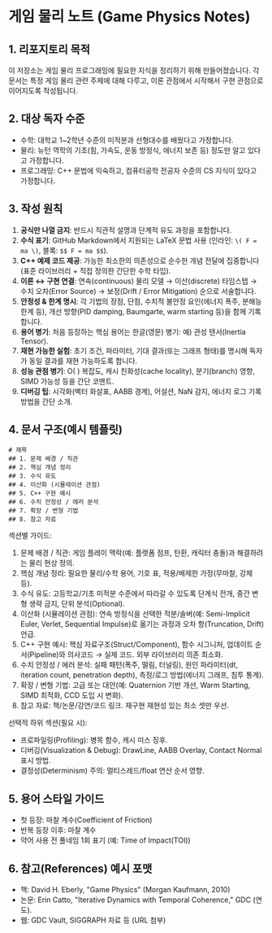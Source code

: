 # 게임 물리 노트 (Game Physics Notes)

## 1. 리포지토리 목적
이 저장소는 게임 물리 프로그래밍에 필요한 지식을 정리하기 위해 만들어졌습니다. 각 문서는 특정 게임 물리 관련 주제에 대해 다루고, 이론 관점에서 시작해서 구현 관점으로 이어지도록 작성됩니다.

## 2. 대상 독자 수준
- 수학: 대학교 1~2학년 수준의 미적분과 선형대수를 배웠다고 가정합니다.
- 물리: 뉴턴 역학의 기초(힘, 가속도, 운동 방정식, 에너지 보존 등) 정도만 알고 있다고 가정합니다.
- 프로그래밍: C++ 문법에 익숙하고, 컴퓨터공학 전공자 수준의 CS 지식이 있다고 가정합니다.

## 3. 작성 원칙
1. **공식만 나열 금지**: 반드시 직관적 설명과 단계적 유도 과정을 포함합니다.  
2. **수식 표기**: GitHub Markdown에서 지원되는 LaTeX 문법 사용 (인라인: `\( F = ma \)`, 블록: `$$ F = ma $$`).  
3. **C++ 예제 코드 제공**: 가능한 최소한의 의존성으로 순수한 개념 전달에 집중합니다 (표준 라이브러리 + 직접 정의한 간단한 수학 타입).  
4. **이론 ↔ 구현 연결**: 연속(continuous) 물리 모델 → 이산(discrete) 타임스텝 → 수치 오차(Error Source) → 보정(Drift / Error Mitigation) 순으로 서술합니다.  
5. **안정성 & 한계 명시**: 각 기법의 장점, 단점, 수치적 불안정 요인(에너지 폭주, 분해능 한계 등), 개선 방향(PID damping, Baumgarte, warm starting 등)을 함께 기록합니다.  
6. **용어 병기**: 처음 등장하는 핵심 용어는 한글(영문) 병기: 예) 관성 텐서(Inertia Tensor).  
7. **재현 가능한 실험**: 초기 조건, 파라미터, 기대 결과(또는 그래프 형태)를 명시해 독자가 동일 결과를 재현 가능하도록 합니다.  
8. **성능 관점 병기**: O( ) 복잡도, 캐시 친화성(cache locality), 분기(branch) 영향, SIMD 가능성 등을 간단 코멘트.  
9. **디버깅 팁**: 시각화(벡터 화살표, AABB 경계), 어설션, NaN 감지, 에너지 로그 기록 방법을 간단 소개.

## 4. 문서 구조(예시 템플릿)

```
# 제목
## 1. 문제 배경 / 직관
## 2. 핵심 개념 정리
## 3. 수식 유도
## 4. 이산화 (시뮬레이션 관점)
## 5. C++ 구현 예시
## 6. 수치 안정성 / 에러 분석
## 7. 확장 / 변형 기법
## 8. 참고 자료
```

섹션별 가이드:
1. 문제 배경 / 직관: 게임 플레이 맥락(예: 플랫폼 점프, 탄환, 캐릭터 충돌)과 해결하려는 물리 현상 정의.
2. 핵심 개념 정리: 필요한 물리/수학 용어, 기호 표, 적용/배제한 가정(무마찰, 강체 등).
3. 수식 유도: 고등학교/기초 미적분 수준에서 따라갈 수 있도록 단계식 전개, 중간 변형 생략 금지, 단위 분석(Optional).
4. 이산화 (시뮬레이션 관점): 연속 방정식을 선택한 적분/솔버(예: Semi-Implicit Euler, Verlet, Sequential Impulse)로 옮기는 과정과 오차 항(Truncation, Drift) 언급.
5. C++ 구현 예시: 핵심 자료구조(Struct/Component), 함수 시그니처, 업데이트 순서(Pipeline)와 의사코드 → 실제 코드. 외부 라이브러리 의존 최소화.
6. 수치 안정성 / 에러 분석: 실패 패턴(폭주, 떨림, 터널링), 원인 파라미터(dt, iteration count, penetration depth), 측정/로그 방법(에너지 그래프, 침투 통계).
7. 확장 / 변형 기법: 고급 또는 대안(예: Quaternion 기반 개선, Warm Starting, SIMD 최적화, CCD 도입 시 변화).
8. 참고 자료: 책/논문/강연/코드 링크. 재구현 재현성 있는 최소 셋만 우선.

선택적 하위 섹션(필요 시):
- 프로파일링(Profiling): 병목 함수, 캐시 미스 징후.
- 디버깅(Visualization & Debug): DrawLine, AABB Overlay, Contact Normal 표시 방법.
- 결정성(Determinism) 주의: 멀티스레드/float 연산 순서 영향.

## 5. 용어 스타일 가이드
- 첫 등장: 마찰 계수(Coefficient of Friction)  
- 반복 등장 이후: 마찰 계수  
- 약어 사용 전 풀네임 1회 표기 (예: Time of Impact(TOI))

## 6. 참고(References) 예시 포맷
- 책: David H. Eberly, "Game Physics" (Morgan Kaufmann, 2010)  
- 논문: Erin Catto, "Iterative Dynamics with Temporal Coherence," GDC (연도).  
- 웹: GDC Vault, SIGGRAPH 자료 등 (URL 첨부)
